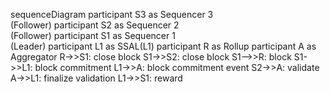 sequenceDiagram
participant S3 as Sequencer 3 <br/> (Follower)
participant S2 as Sequencer 2 <br/> (Follower)
participant S1 as Sequencer 1 <br/> (Leader)
participant L1 as SSAL(L1)
participant R as Rollup
participant A as Aggregator
R->>S1: close block
S1->>S2: close block
S1-->>R: block
S1->>L1: block commitment
L1->>A: block commitment event
S2->>A: validate
A->>L1: finalize validation
L1->>S1: reward
